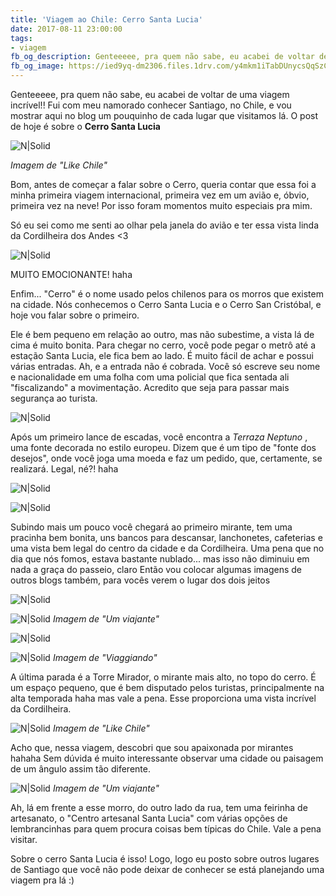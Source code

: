```yaml
---
title: 'Viagem ao Chile: Cerro Santa Lucia'
date: 2017-08-11 23:00:00
tags:  
- viagem
fb_og_description: Genteeeee, pra quem não sabe, eu acabei de voltar de uma viagem incrível!! Fui com meu namorado conhecer Santiago, no Chile, e vou mostrar aqui no blog um pouquinho de cada lugar que visitamos lá. O post de hoje é sobre o Cerro Santa Lucia.
fb_og_image: https://ied9yq-dm2306.files.1drv.com/y4mkm1iTabDUnycsQqSzC07whjpmSp5LDusAQeyXttGNTnihQwgEBJ7MEGSdXgZ211nbZsgzeKlhKOKtBIQAH3kdrrBO3Jwm-00RinvNYqzU1ZdQXg_gyzDeKtFzuhtyX7B9t1Hc3wNo9Ebu9bAZtf7twvQm_q0OEu0yKha31Z5CQCguNGJKfKBVbFj_8KizTqW1_S-LiuvBOdYDNgMyb0lvw?width=778&height=520&cropmode=none
---
```


Genteeeee, pra quem não sabe, eu acabei de voltar de uma viagem incrível!!
Fui com meu namorado conhecer Santiago, no Chile, e vou mostrar aqui no blog um pouquinho de cada lugar que visitamos lá. O post de hoje é sobre o  **Cerro Santa Lucia**

![N|Solid](https://ied9yq-dm2306.files.1drv.com/y4mkm1iTabDUnycsQqSzC07whjpmSp5LDusAQeyXttGNTnihQwgEBJ7MEGSdXgZ211nbZsgzeKlhKOKtBIQAH3kdrrBO3Jwm-00RinvNYqzU1ZdQXg_gyzDeKtFzuhtyX7B9t1Hc3wNo9Ebu9bAZtf7twvQm_q0OEu0yKha31Z5CQCguNGJKfKBVbFj_8KizTqW1_S-LiuvBOdYDNgMyb0lvw?width=778&height=520&cropmode=none)
<!-- more -->
*Imagem de "Like Chile"*

Bom, antes de começar a falar sobre o Cerro, queria contar que essa foi a minha primeira viagem internacional, primeira vez em um avião e, óbvio, primeira vez na neve! Por isso foram momentos muito especiais pra mim.

Só eu sei como me senti ao olhar pela janela do avião e ter essa vista linda da Cordilheira dos Andes <3 

![N|Solid](https://j461rw-dm2306.files.1drv.com/y4mGE2kk2jv1eSVyS2gAnhgWYdxdKzVgKMg8NLOxYqXGTV9Inv9DtuwRzspmmGUZeA03kXCPIP5CdRnAgwnrk2fOM3scGK2d3PlM_haTaoPTwSv-oLoJ1860SqHsXx1WdReCG9gRV9Eaqqym9Vvs7nkTuFrfX5f7Tmsj-xnmgidrLp-VO1cn3DGjfZXyK64-hsTE1Kop0R6QCiu0ZWfWcipRA?width=390&height=520&cropmode=none)
 
 MUITO EMOCIONANTE! haha 
 
 Enfim... "Cerro" é o nome usado pelos chilenos para os morros que existem na cidade. Nós conhecemos o Cerro Santa Lucia e o Cerro San Cristóbal, e hoje vou falar sobre o primeiro.
 
Ele é bem pequeno em relação ao outro, mas não subestime, a vista lá de cima é muito bonita. Para chegar no cerro, você pode pegar o metrô até a estação Santa Lucia, ele fica bem ao lado.
É muito fácil de achar e possui várias entradas. Ah, e a entrada não é cobrada. Você só escreve seu nome e nacionalidade em uma folha com uma policial que fica sentada ali "fiscalizando" a movimentação. Acredito que seja para passar mais segurança ao turista. 
  
![N|Solid](https://vjcj3g-dm2306.files.1drv.com/y4mKBQRnS75iQNUXTpNXcyCiRh13KyOQ0ZQrsbxHi3SvnHYcg8fys7v_42NZxT1Woe1DPLMIsleDus1i3qO3-5aWSpZ1YMsJhPkHQsVN6PrEAhYUHMignxPVuUEhKqfhtGMOXMhdDXmUhArB5vpcm6HxVn7zXFoWdgaXzXAIN9aFX_Vq4FcYP6sdaW-gHc4fI-7L2u9Kx3Covl6pNN-Kly0Sw?width=763&height=520&cropmode=none)

  Após um primeiro lance de escadas, você encontra a *Terraza Neptuno* , uma fonte decorada no estilo europeu. Dizem que é um tipo de "fonte dos desejos", onde você joga uma moeda e faz um pedido, que, certamente, se realizará. Legal, né?! haha 

 
![N|Solid](https://vjcxba-dm2306.files.1drv.com/y4mjXWKQyZWrxgL7tpyVtJe_IqyxfWr1t10JnoTpuG1CTCSy8otRaIODVCqk3zSgG5MNOUD1h1UVc3FvW9S1f7vAjsmqYNTvsGG7PdtnmF6nSqjShODjS8aE_faGWqvWRo-1U_P68Oi0FoXJcJKRjkuUTvnrwkvOxKQQsiY4e6Xo11lFC_qFgsjPYb_8wmln9ojvAW5BQrhTKRZQDUqqIZuCw?width=764&height=520&cropmode=none)


![N|Solid](https://vjarmg-dm2306.files.1drv.com/y4mk9Fn1sFY9uJXXTP0ZckGFrJWH2TPBm2z62YF4QIm3ubSmWoD9yOIi0RLEkfC6kweNYAKdQ6maDaREe85BhB2aiIne-ZDUm4dc045njcyDhDQxac4sLTYaXpQnOisMs8mjtcZr3dqobI3n5Vo1kxQizcniPmqOsZd_WUjhujF4MuE6huCLSrexHCPchsptpmBtvPeEODehsbqR7S45E1UbQ?width=768&height=520&cropmode=none)

Subindo mais um pouco você chegará ao primeiro mirante, tem uma pracinha bem bonita, uns bancos para descansar, lanchonetes, cafeterias e uma vista bem legal do centro da cidade e da Cordilheira. 
Uma pena que no dia que nós fomos, estava bastante nublado... mas isso não diminuiu em nada a graça do passeio, claro
Então vou colocar algumas imagens de outros blogs também, para vocês verem o lugar dos dois jeitos 

![N|Solid](https://vjay4q-dm2306.files.1drv.com/y4m1NeM9HPLO9JWYsD1w5UJUwabPZ_bdlw7yghlqIHmrGErvwN52r1dWBti-xMK7g9PhQmWTNz15X4BVkNw_YOzi05d8eZQVaSBFmm4Y8mKFORt9T1v_ZhiL5XGEtPiJ1rE6HKJ-Z0HEPWD3W7v7VMnTMCxbLiOzTGE1nlL11BXMyBUJPW4_DBqEwfWkp85ejJTVNVKlNK3GvbeIMVxDTIyoA?width=780&height=519&cropmode=none)

![N|Solid](https://vjcqxw-dm2306.files.1drv.com/y4mbb41wInw-YteQe9IMGZQ5y2nLLIZHSTTXtpHxTL5KAzxrupQ9Lm_3_h2jq6kLuyhijjY1hHj2Lx0BdVJ8Nre91nK8y5VFpbXssbceq0CcJLyRX64zUAr_MaegccrOk0WUmMeU4JAOUgGD11YtLJRYLuiZkZtPXj7s1jsnvQJWMPHTzwIsoZqdOearPnD0JasevR86rmK-9xZ5U-1fPz2qQ?width=780&height=520&cropmode=none)
*Imagem de "Um viajante"*

![N|Solid](https://vjd1sa-dm2306.files.1drv.com/y4mMjKbL8BKoxJM7dVIhzDj6ibuihFFWN3kf-9gtHGTD2xYAl4YHpqAgf9aU8BODVVvPkmDJcdk3XG2Be9JVkT0DHeTJ9R_igWeIkkDda7KPlroCxlRHRyhmY1Q-yOZe9ZXc8ekbYMVLthCU8yTR5l3JnR-OVmZyBFLlaPuQLvcQmOQ-YEP5e8n7jPP-763V9vZdmIM4YRaVDrbimCG_tgrIg?width=774&height=520&cropmode=none)

![N|Solid](https://vjakuw-dm2306.files.1drv.com/y4mHDu49DgJURdPSosTZ-Xu44SYR7C6aK7QH-hWcOY9IgLFnkrr1G8EUQz065Ya4bgODfy92TUy-HuzwAr7Kc8aTPLTzQ8_c3ho_HC1XBzuK0iNquAwkUtiIjO66pGJiHodwq9h9ie-EgvDP6B_pkndzP8U6FhM3ib7-tfeFApcWVqbgbipen0VaERrFHGn6PFT_t_VTFGmXmFe630er9lPzA?width=590&height=332&cropmode=none)
*Imagem de "Viaggiando"*


A última parada é a Torre Mirador, o mirante mais alto, no topo do cerro. É um espaço pequeno, que é bem disputado pelos turistas, principalmente na alta temporada  haha mas vale a pena. 
Esse proporciona uma vista incrível da Cordilheira.

![N|Solid](https://vjdgdg-dm2306.files.1drv.com/y4mC6Xb_N3FTn0DEQEPU7JREg5usKIEnhdGYSs4cVl98kdzIl-tRi_d4epnl-hL7sj-wW7nCyhX6WJPymArDcRBG2VqzFQLauOA9RJfMiSrXWwLq3tNbPLTAqS6UsA8NJf1e1COfmd2cTnst8tOji8yptIdRyjDC2N9oM6XsdD6sPckNDHyM5f4tELKOZ1bqtaaXC5xsIDXtWmLbga_cLpshA?width=540&height=361&cropmode=none)
*Imagem de "Like Chile"*

Acho que, nessa viagem, descobri que sou apaixonada por mirantes hahaha 
Sem dúvida é muito interessante observar uma cidade ou paisagem de um ângulo assim tão diferente. 

![N|Solid](https://vjcqjq-dm2306.files.1drv.com/y4megFtj365VUOLEkpohJjVlfaC3wFqx68YFNvDatKuONxngdgN-1cbNhrDwObkhqtYT524-SFX-J0aEsqwXn_YgQoMR0UTP-x6m6hvpNYc8RPOarXmO8SEv1gzoSEYXXbTMVlgg2QZ5WxYiAbTrvpGYcW3Iygo3IvfuAM1CsRLTXj9_naJMDuJdvMMbZxf6pR-8Rt9YtcA7c6zUTR2biKigA?width=780&height=520&cropmode=none)
*Imagem de "Um viajante"*

Ah, lá em frente a esse morro, do outro lado da rua, tem uma feirinha de artesanato, o "Centro artesanal Santa Lucia" com várias opções de lembrancinhas para quem procura coisas bem típicas do Chile. Vale a pena visitar. 

Sobre o cerro Santa Lucia é isso! Logo, logo eu posto sobre outros lugares de Santiago que você não pode deixar de conhecer se está planejando uma viagem pra lá :) 






